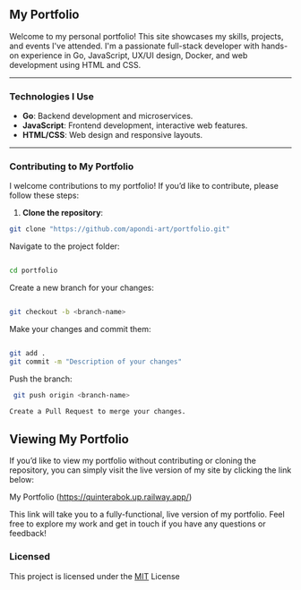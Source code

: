 ## My Portfolio

Welcome to my personal portfolio! This site showcases my skills, projects, and events I've attended. I'm a passionate full-stack developer with hands-on experience in Go, JavaScript, UX/UI design, Docker, and web development using HTML and CSS.

---

### Technologies I Use

- **Go**: Backend development and microservices.
- **JavaScript**: Frontend development, interactive web features.
- **HTML/CSS**: Web design and responsive layouts.


---

### Contributing to My Portfolio

I welcome contributions to my portfolio! If you’d like to contribute, please follow these steps:

1. **Clone the repository**:
```bash
git clone "https://github.com/apondi-art/portfolio.git"
   ```

Navigate to the project folder:
```bash

cd portfolio
```

Create a new branch for your changes:
```bash

git checkout -b <branch-name>
```

Make your changes and commit them:
```bash

git add .
git commit -m "Description of your changes"
```

Push the branch:
```bash
 git push origin <branch-name>

Create a Pull Request to merge your changes.
```

## Viewing My Portfolio

If you’d like to view my portfolio without contributing or cloning the repository, you can simply visit the live version of my site by clicking the link below:

My Portfolio  (https://quinterabok.up.railway.app/)

This link will take you to a fully-functional, live version of my portfolio. Feel free to explore my work and get in touch if you have any questions or feedback!

### Licensed
This project is licensed under the [MIT](LICENSE) License